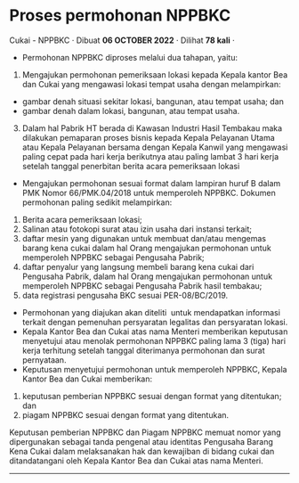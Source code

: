 Proses permohonan NPPBKC
========================

Cukai - NPPBKC · Dibuat **06 OCTOBER 2022** · Dilihat **78 kali** ·

*   Permohonan NPPBKC diproses melalui dua tahapan, yaitu:

1.  Mengajukan permohonan pemeriksaan lokasi kepada Kepala kantor Bea dan Cukai yang mengawasi lokasi tempat usaha dengan melampirkan:

*   gambar denah situasi sekitar lokasi, bangunan, atau tempat usaha; dan
*   gambar denah dalam lokasi, bangunan, atau tempat usaha.

3.  Dalam hal Pabrik HT berada di Kawasan Industri Hasil Tembakau maka dilakukan pemaparan proses bisnis kepada Kepala Pelayanan Utama atau Kepala Pelayanan bersama dengan Kepala Kanwil yang mengawasi paling cepat pada hari kerja berikutnya atau paling lambat 3 hari kerja setelah tanggal penerbitan berita acara pemeriksaan lokasi

*   Mengajukan permohonan sesuai format dalam lampiran huruf B dalam PMK Nomor 66/PMK.04/2018 untuk memperoleh NPPBKC. Dokumen permohonan paling sedikit melampirkan:

1.  Berita acara pemeriksaan lokasi;
2.  Salinan atau fotokopi surat atau izin usaha dari instansi terkait;
3.  daftar mesin yang digunakan untuk membuat dan/atau mengemas barang kena cukai dalam hal Orang mengajukan permohonan untuk memperoleh NPPBKC sebagai Pengusaha Pabrik;
4.  daftar penyalur yang langsung membeli barang kena cukai dari Pengusaha Pabrik, dalam hal Orang mengajukan permohonan untuk memperoleh NPPBKC sebagai Pengusaha Pabrik hasil tembakau;
5.  data registrasi pengusaha BKC sesuai PER-08/BC/2019.

*   Permohonan yang diajukan akan diteliti  untuk mendapatkan informasi terkait dengan pemenuhan persyaratan legalitas dan persyaratan lokasi.
*   Kepala Kantor Bea dan Cukai atas nama Menteri memberikan keputusan menyetujui atau menolak permohonan NPPBKC paling lama 3 (tiga) hari kerja terhitung setelah tanggal diterimanya permohonan dan surat pernyataan.
*   Keputusan menyetujui permohonan untuk memperoleh NPPBKC, Kepala Kantor Bea dan Cukai memberikan:

1.  keputusan pemberian NPPBKC sesuai dengan format yang ditentukan; dan
2.  piagam NPPBKC sesuai dengan format yang ditentukan.

Keputusan pemberian NPPBKC dan Piagam NPPBKC memuat nomor yang dipergunakan sebagai tanda pengenal atau identitas Pengusaha Barang Kena Cukai dalam melaksanakan hak dan kewajiban di bidang cukai dan ditandatangani oleh Kepala Kantor Bea dan Cukai atas nama Menteri.

  
  
  

* * *